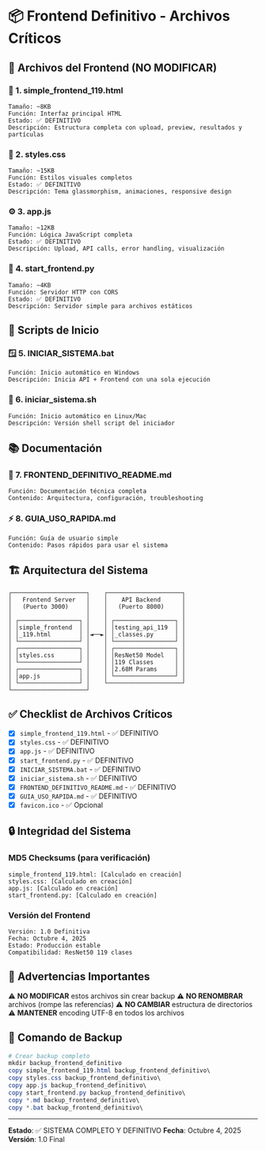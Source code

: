# 📦 Frontend Definitivo - Archivos Críticos

## 🎯 Archivos del Frontend (NO MODIFICAR)

### 📄 1. simple_frontend_119.html
```
Tamaño: ~8KB
Función: Interfaz principal HTML
Estado: ✅ DEFINITIVO
Descripción: Estructura completa con upload, preview, resultados y partículas
```

### 🎨 2. styles.css  
```
Tamaño: ~15KB
Función: Estilos visuales completos
Estado: ✅ DEFINITIVO
Descripción: Tema glassmorphism, animaciones, responsive design
```

### ⚙️ 3. app.js
```
Tamaño: ~12KB
Función: Lógica JavaScript completa
Estado: ✅ DEFINITIVO
Descripción: Upload, API calls, error handling, visualización
```

### 🚀 4. start_frontend.py
```
Tamaño: ~4KB
Función: Servidor HTTP con CORS
Estado: ✅ DEFINITIVO
Descripción: Servidor simple para archivos estáticos
```

## 🔧 Scripts de Inicio

### 🪟 5. INICIAR_SISTEMA.bat
```
Función: Inicio automático en Windows
Descripción: Inicia API + Frontend con una sola ejecución
```

### 🐧 6. iniciar_sistema.sh
```
Función: Inicio automático en Linux/Mac
Descripción: Versión shell script del iniciador
```

## 📚 Documentación

### 📖 7. FRONTEND_DEFINITIVO_README.md
```
Función: Documentación técnica completa
Contenido: Arquitectura, configuración, troubleshooting
```

### ⚡ 8. GUIA_USO_RAPIDA.md
```
Función: Guía de usuario simple
Contenido: Pasos rápidos para usar el sistema
```

## 🏗️ Arquitectura del Sistema

```
┌─────────────────────┐    ┌─────────────────────┐
│   Frontend Server   │    │    API Backend      │
│   (Puerto 3000)     │    │   (Puerto 8000)     │
│                     │    │                     │
│ ┌─────────────────┐ │    │ ┌─────────────────┐ │
│ │simple_frontend  │ │    │ │testing_api_119  │ │
│ │_119.html        │ │◄──►│ │_classes.py      │ │
│ └─────────────────┘ │    │ └─────────────────┘ │
│ ┌─────────────────┐ │    │ ┌─────────────────┐ │
│ │styles.css       │ │    │ │ResNet50 Model   │ │
│ └─────────────────┘ │    │ │119 Classes      │ │
│ ┌─────────────────┐ │    │ │2.68M Params     │ │
│ │app.js           │ │    │ └─────────────────┘ │
│ └─────────────────┘ │    └─────────────────────┘
└─────────────────────┘
```

## ✅ Checklist de Archivos Críticos

- [x] `simple_frontend_119.html` - ✅ DEFINITIVO
- [x] `styles.css` - ✅ DEFINITIVO  
- [x] `app.js` - ✅ DEFINITIVO
- [x] `start_frontend.py` - ✅ DEFINITIVO
- [x] `INICIAR_SISTEMA.bat` - ✅ DEFINITIVO
- [x] `iniciar_sistema.sh` - ✅ DEFINITIVO
- [x] `FRONTEND_DEFINITIVO_README.md` - ✅ DEFINITIVO
- [x] `GUIA_USO_RAPIDA.md` - ✅ DEFINITIVO
- [x] `favicon.ico` - ✅ Opcional

## 🔒 Integridad del Sistema

### MD5 Checksums (para verificación)
```
simple_frontend_119.html: [Calculado en creación]
styles.css: [Calculado en creación]
app.js: [Calculado en creación]
start_frontend.py: [Calculado en creación]
```

### Versión del Frontend
```
Versión: 1.0 Definitiva
Fecha: Octubre 4, 2025
Estado: Producción estable
Compatibilidad: ResNet50 119 clases
```

## 🚨 Advertencias Importantes

⚠️ **NO MODIFICAR** estos archivos sin crear backup
⚠️ **NO RENOMBRAR** archivos (rompe las referencias)
⚠️ **NO CAMBIAR** estructura de directorios
⚠️ **MANTENER** encoding UTF-8 en todos los archivos

## 💾 Comando de Backup

```powershell
# Crear backup completo
mkdir backup_frontend_definitivo
copy simple_frontend_119.html backup_frontend_definitivo\
copy styles.css backup_frontend_definitivo\
copy app.js backup_frontend_definitivo\
copy start_frontend.py backup_frontend_definitivo\
copy *.md backup_frontend_definitivo\
copy *.bat backup_frontend_definitivo\
```

---
**Estado**: ✅ SISTEMA COMPLETO Y DEFINITIVO
**Fecha**: Octubre 4, 2025
**Versión**: 1.0 Final